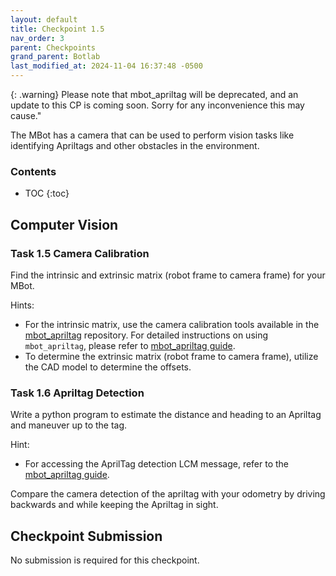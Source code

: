 ```yaml
---
layout: default
title: Checkpoint 1.5
nav_order: 3
parent: Checkpoints
grand_parent: Botlab
last_modified_at: 2024-11-04 16:37:48 -0500
---
```


{: .warning}
Please note that mbot_apriltag will be deprecated, and an update to this CP is coming soon. Sorry for any inconvenience this may cause."

The MBot has a camera that can be used to perform vision tasks like identifying Apriltags and other obstacles in the environment.

### Contents
* TOC
{:toc}

## Computer Vision
### Task 1.5 Camera Calibration

Find the intrinsic and extrinsic matrix (robot frame to camera frame) for your MBot.

Hints:
- For the intrinsic matrix, use the camera calibration tools available in the [mbot_apriltag](https://gitlab.eecs.umich.edu/rob550-f24/mbot_apriltag) repository. For detailed instructions on using `mbot_apriltag`, please refer to [mbot_apriltag guide](/docs/botlab/how-to-guide/mbot-apriltag-guide).
- To determine the extrinsic matrix (robot frame to camera frame), utilize the CAD model to determine the offsets.

### Task 1.6 Apriltag Detection

Write a python program to estimate the distance and heading to an Apriltag and maneuver up to the tag.

Hint:
- For accessing the AprilTag detection LCM message, refer to the [mbot_apriltag guide](/docs/botlab/how-to-guide/mbot-apriltag-guide).

Compare the camera detection of the apriltag with your odometry by driving backwards and while keeping the Apriltag in sight.


## Checkpoint Submission
No submission is required for this checkpoint.